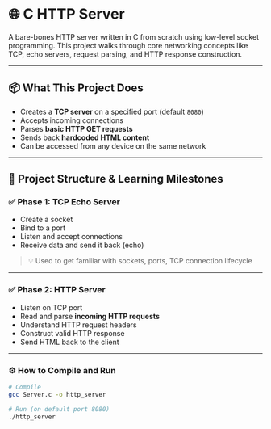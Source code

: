 # 🌐 C HTTP Server

A bare-bones HTTP server written in C from scratch using low-level socket programming. This project walks through core networking concepts like TCP, echo servers, request parsing, and HTTP response construction.

---

## 📦 What This Project Does

- Creates a **TCP server** on a specified port (default `8080`)
- Accepts incoming connections
- Parses **basic HTTP GET requests**
- Sends back **hardcoded HTML content**
- Can be accessed from any device on the same network

---

## 🧱 Project Structure & Learning Milestones

### ✅ Phase 1: TCP Echo Server

- Create a socket
- Bind to a port
- Listen and accept connections
- Receive data and send it back (echo)

> 💡 Used to get familiar with sockets, ports, TCP connection lifecycle

---

### ✅ Phase 2: HTTP Server

- Listen on TCP port
- Read and parse **incoming HTTP requests**
- Understand HTTP request headers
- Construct valid HTTP response
- Send HTML back to the client

---

### ⚙️ How to Compile and Run

```bash
# Compile
gcc Server.c -o http_server

# Run (on default port 8080)
./http_server
